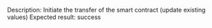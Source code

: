 Description: Initiate the transfer of the smart contract (update existing values)
Expected result: success